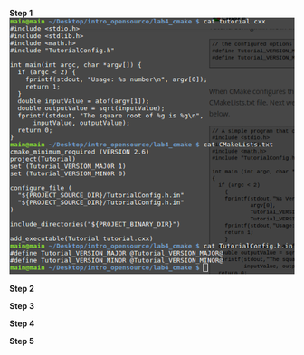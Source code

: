 **Step 1**<br>
![step 1](screenshot-area-2017-02-09-174146.png)

**Step 2**<br>

**Step 3**<br>

**Step 4**<br>

**Step 5**<br>
